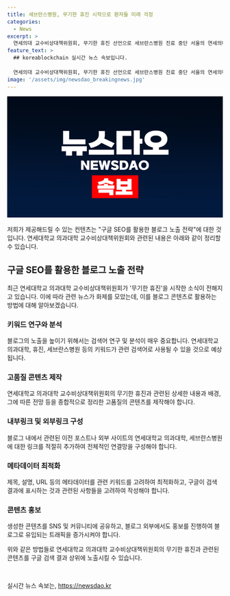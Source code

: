 ```yaml
---
title: 세브란스병원, 무기한 휴진 시작으로 환자들 미래 걱정
categories:
  - News
excerpt: >
  연세의대 교수비상대책위원회, 무기한 휴진 선언으로 세브란스병원 진료 중단 서울의 연세의대 교수비상대책위원회가 27일부터 무기한 휴진을 선언하며 세브란스병원의 진료가 중단되었다. 의료진들은 이를 반영해 손팻말을 들고 대기실에 있으며, 병원은 한산한 모습을 보이고 있다. 이에 따라 사회적 관심이 집중되고 있다. 
feature_text: >
  ## koreablockchain 실시간 뉴스 속보입니다.

  연세의대 교수비상대책위원회, 무기한 휴진 선언으로 세브란스병원 진료 중단 서울의 연세의대 교수비상대책위원회가 27일부터 무기한 휴진을 선언하며 세브란스병원의 진료가 중단되었다. 의료진들은 이를 반영해 손팻말을 들고 대기실에 있으며, 병원은 한산한 모습을 보이고 있다. 이에 따라 사회적 관심이 집중되고 있다. 
image: '/assets/img/newsdao_breakingnews.jpg'
---
```


<p><img src="/assets/img/newsdao_breakingnews.jpg" alt="koreablockchain 속보" /></p>

<p>저희가 제공해드릴 수 있는 컨텐츠는 "구글 SEO를 활용한 블로그 노출 전략"에 대한 것입니다. 연세대학교 의과대학 교수비상대책위원회와 관련된 내용은 아래와 같이 정리할 수 있습니다.</p>

<h2 data-ke-size="size26">구글 SEO를 활용한 블로그 노출 전략</h2>

<p data-ke-size="size16">최근 연세대학교 의과대학 교수비상대책위원회가 '무기한 휴진'을 시작한 소식이 전해지고 있습니다. 이에 따라 관련 뉴스가 화제를 모았는데, 이를 블로그 콘텐츠로 활용하는 방법에 대해 알아보겠습니다.</p>

<h3><b>키워드 연구와 분석</b></h3>

<p data-ke-size="size16">블로그의 노출을 높이기 위해서는 검색어 연구 및 분석이 매우 중요합니다. 연세대학교 의과대학, 휴진, 세브란스병원 등의 키워드가 관련 검색어로 사용될 수 있을 것으로 예상됩니다.</p>

<h3><b>고품질 콘텐츠 제작</b></h3>

<p data-ke-size="size16">연세대학교 의과대학 교수비상대책위원회의 무기한 휴진과 관련된 상세한 내용과 배경, 그에 따른 전망 등을 종합적으로 정리한 고품질의 콘텐츠를 제작해야 합니다.</p>

<h3><b>내부링크 및 외부링크 구성</b></h3>

<p data-ke-size="size16">블로그 내에서 관련된 이전 포스트나 외부 사이트의 연세대학교 의과대학, 세브란스병원에 대한 링크를 적절히 추가하여 전체적인 연결망을 구성해야 합니다.</p>

<h3><b>메타데이터 최적화</b></h3>

<p data-ke-size="size16">제목, 설명, URL 등의 메타데이터를 관련 키워드를 고려하여 최적화하고, 구글이 검색 결과에 표시하는 것과 관련된 사항들을 고려하여 작성해야 합니다.</p>

<h3><b>콘텐츠 홍보</b></h3>

<p data-ke-size="size16">생성한 콘텐츠를 SNS 및 커뮤니티에 공유하고, 블로그 외부에서도 홍보를 진행하여 블로그로 유입되는 트래픽을 증가시켜야 합니다.</p>

<p data-ke-size="size16">위와 같은 방법들로 연세대학교 의과대학 교수비상대책위원회의 무기한 휴진과 관련된 콘텐츠를 구글 검색 결과 상위에 노출시킬 수 있습니다.</p>

<p data-ke-size="size16">&nbsp;</p>
실시간 뉴스 속보는, <a href="https://newsdao.kr" rel="dofollow">https://newsdao.kr</a>


